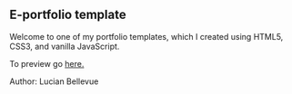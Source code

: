 ## E-portfolio template

Welcome to one of my portfolio templates, which I created using HTML5, CSS3, and vanilla JavaScript.

To preview go <a href='https://lucianbellevue.github.io/My-E-portfolio/'>here.</a>

Author: Lucian Bellevue
